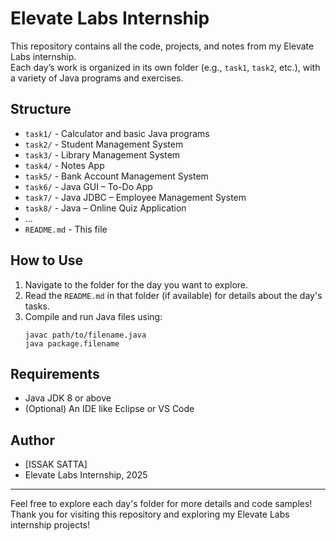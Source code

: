 # Elevate Labs Internship

This repository contains all the code, projects, and notes from my Elevate Labs internship.  
Each day’s work is organized in its own folder (e.g., `task1`, `task2`, etc.), with a variety of Java programs and exercises.

## Structure

- `task1/` - Calculator and basic Java programs
- `task2/` - Student Management System 
- `task3/` - Library Management System 
- `task4/` - Notes App 
- `task5/` - Bank Account Management System
- `task6/` - Java GUI – To-Do App
- `task7/` - Java JDBC – Employee Management System  
- `task8/` - Java – Online Quiz Application
- ...
- `README.md` - This file

## How to Use

1. Navigate to the folder for the day you want to explore.
2. Read the `README.md` in that folder (if available) for details about the day's tasks.
3. Compile and run Java files using:
    ```
    javac path/to/filename.java
    java package.filename
    ```

## Requirements

- Java JDK 8 or above
- (Optional) An IDE like Eclipse or VS Code


## Author

- [ISSAK SATTA]
- Elevate Labs Internship, 2025

---

Feel free to explore each day's folder for more details and code samples!
Thank you for visiting this repository and exploring my Elevate Labs internship projects!